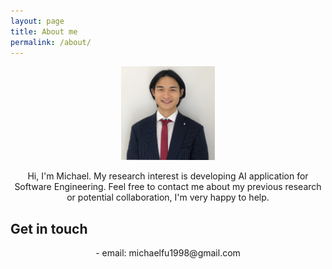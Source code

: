 ```yaml
---
layout: page
title: About me
permalink: /about/
---
```

<p align="center">
    <img src="../images/my_photo.png" width="150" height="150">
</p>

<center> Hi, I'm Michael. My research interest is developing AI application for Software Engineering. Feel free to contact me about my previous research or potential collaboration, I'm very happy to help. </center>

## Get in touch

<center> - email: michaelfu1998@gmail.com </center> 
